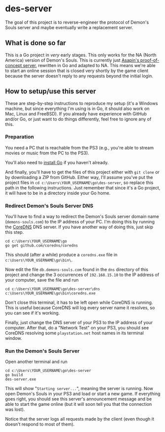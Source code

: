 # des-server

The goal of this project is to reverse-engineer the protocol of Demon's Souls server
and maybe eventually write a replacement server.

## What is done so far

This is a Go project in *very* early stages. This only works for the NA (North America)
version of Demon's Souls.  This is currently just [Asapin's proof-of-concept server](https://github.com/Asapin/ds-server-PoC),
rewritten in Go and adapted to NA. This means we're able to start an online session that
is closed very shortly by the game client because the server doesn't reply to any requests
beyond the initial login.

## How to setup/use this server

These are step-by-step instructions to reproduce my setup (it's a Windows machine, but since
everything I'm using is in Go, it should also work on Mac, Linux and FreeBSD). If you already
have experience with GitHub and/or Go, or just want to do things differently, feel free to
ignore any of this.

### Preparation

You need a PC that is reachable from the PS3 (e.g., you're able to stream movies or music
from the PC to the PS3).

You'll also need to [install Go](https://golang.org/doc/install) if you haven't already.

And finally, you'll have to get the files of this project either with `git clone` or by
downloading a ZIP from GitHub. Either way, I'll assume you've put the project files in
`cd c:\Users\YOUR_USERNAME\go\des-server`, so replace this path in the following instructions.
Just remember that since it's a Go project, it will have to be in a directory inside your Go
home.

### Redirect Demon's Souls Server DNS

You'll have to find a way to redirect the Demon's Souls server domain name (`demons-souls.com`)
to the IP address of your PC. I'm doing this by running the [CoreDNS](https://github.com/coredns/coredns)
DNS server. If you have another way of doing this, just skip this step.

    cd c:\Users\YOUR_USERNAME\go
    go get github.com/coredns/coredns

This should (after a while) produce a `coredns.exe` file in `c:\Users\YOUR_USERNAME\go\bin\`.

Now edit the file `db.demons-souls.com` found in the `dns` directory of this project and change
the 3 occurrences of `192.168.15.10` to the IP address of your computer, save the file and run
    
    cd c:\Users\YOUR_USERNAME\go\des-server\dns
    c:\Users\YOUR_USERNAME\go\bin\coredns.exe

Don't close this terminal, it has to be left open while CoreDNS is running. This is useful because
CoreDNS will log every server name it resolves, so you can see if it's working.

Finally, just change the DNS server of your PS3 to the IP address of your computer. After that, do a
"Network Test" on your PS3, you should see CoreDNS resolving some `playstation.net` host names in its
terminal window.

### Run the Demon's Souls Server

Open another terminal and run

    cd c:\Users\YOUR_USERNAME\go\des-server
    go build
    des-server.exe

This will show "`Starting server...`", meaning the server is running. Now open Demon's Souls in your
PS3 and load or start a new game. If everything goes right, you should see this server's announcement
message and be able to start the game online (but it will soon tell you that the connection was lost).

Notice that the server logs all requests made by the client (even though it doesn't respond to most of them).
